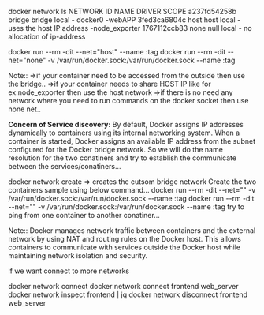 docker network ls
NETWORK ID     NAME      DRIVER    SCOPE
a237fd54258b   bridge    bridge    local  - docker0  -webAPP
3fed3ca6804c   host      host      local  - uses the host IP address  -node_exporter
1767112ccb83   none      null      local  - no allocation of ip-address

docker run --rm -dit --net="host" --name <container-name> <image-name>:tag
docker run --rm -dit --net="none" -v /var/run/docker.sock:/var/run/docker.sock --name <container-name> <image-name>:tag

Note::
=>if your container need to be accessed from the outside then use the bridge..
=>if your container needs to share HOST IP like for ex:node_exporter then use the host network
=>if there is no need any network where you need to run commands on the docker socket then use none net..

**Concern of Service discovery:**
By default, Docker assigns IP addresses dynamically to containers using its internal networking system. When a container is started, Docker assigns an available IP address from the subnet configured for the Docker bridge network.
So we will do the name resolution for the two conatiners and try to establish the communicate between the services/conatiners...

docker network create <network-name>  => creates the cutsom bridge network
Create the two containers sample using below command...
docker run --rm -dit --net="<network-name>" -v /var/run/docker.sock:/var/run/docker.sock --name <container-name-1> <service-image-1>:tag
docker run --rm -dit --net="<network-name>" -v /var/run/docker.sock:/var/run/docker.sock --name <container-name-2> <service-image-2>:tag
try to ping from one container to another conatiner...

Note::
 Docker manages network traffic between containers and the external network by using NAT and routing rules on the Docker host. This allows containers to communicate with services outside the Docker host while maintaining network isolation and security.

if we want connect to more networks

docker network connect <network-name> <network to be connected>
docker network connect frontend web_server
docker network inspect frontend | jq
docker network disconnect frontend web_server

